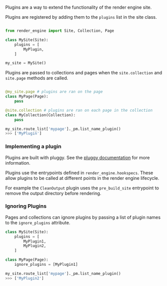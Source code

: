 Plugins are a way to extend the functionality of the render engine site.

Plugins are registered by adding them to the `plugins` list in the site class.

```python

from render_engine import Site, Collection, Page

class MySite(Site):
    plugins = [
        MyPlugin,
    ]

my_site = MySite()
```

Plugins are passed to collections and pages when the `site.collection` and `site.page` methods are called.

```python

@my_site.page # plugins are ran on the page
class MyPage(Page):
    pass

@site.collection # plugins are ran on each page in the collection
class MyCollection(Collection):
    pass

my_site.route_list['mypage']._pm.list_name_plugin()
>>> ['MyPlugin']
```

### Implementing a plugin

Plugins are built with pluggy. See the [pluggy documentation](https://pluggy.readthedocs.io/en/latest/#) for more information.

Plugins use the entrypoints defined in `render_engine.hookspecs`. These allow plugins to be called at different points in the render engine lifecycle.

For example the `CleanOutput` plugin uses the `pre_build_site` entrypoint to remove the output directory before rendering.

### Ignoring Plugins

Pages and collections can ignore plugins by passing a list of plugin names to the `ignore_plugins` attribute.

```python
class MySite(Site):
    plugins = [
        MyPlugin1,
        MyPlugin2,
    ]

class MyPage(Page):
    ignore_plugins = [MyPlugin1]

my_site.route_list['mypage']._pm.list_name_plugin()
>>> ['MyPlugin2']
```
